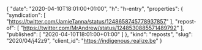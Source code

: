 {
  "date": "2020-04-10T18:01:00+01:00",
  "h": "h-entry",
  "properties": {
    "syndication": [
      "https://twitter.com/JamieTanna/status/1248658745778937857"
    ],
    "repost-of": [
      "https://twitter.com/MrAndrew/status/1248530885571489792"
    ],
    "published": [
      "2020-04-10T18:01:00+01:00"
    ]
  },
  "kind": "reposts",
  "slug": "2020/04/j42z9",
  "client_id": "https://indigenous.realize.be"
}

